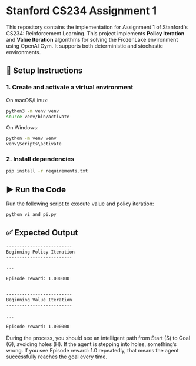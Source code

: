 # Stanford CS234 Assignment 1

This repository contains the implementation for Assignment 1 of Stanford's CS234: Reinforcement Learning. This project implements **Policy Iteration** and **Value Iteration** algorithms for solving the FrozenLake environment using OpenAI Gym. It supports both deterministic and stochastic environments.


## 🚀 Setup Instructions

### 1. Create and activate a virtual environment

On macOS/Linux:
```bash
python3 -m venv venv
source venv/bin/activate
```
On Windows:

```bash
python -m venv venv
venv\Scripts\activate
```
### 2. Install dependencies
```bash
pip install -r requirements.txt
```

## ▶️ Run the Code

Run the following script to execute value and policy iteration:
```bash
python vi_and_pi.py
```


## ✅ Expected Output
```bash
-------------------------
Beginning Policy Iteration
-------------------------

...

Episode reward: 1.000000


-------------------------
Beginning Value Iteration
-------------------------

...

Episode reward: 1.000000
```

During the process, you should see an intelligent path from Start (S) to Goal (G), avoiding holes (H). If the agent is stepping into holes, something’s wrong. If you see Episode reward: 1.0 repeatedly, that means the agent successfully reaches the goal every time.
